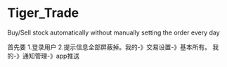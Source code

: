 # Tiger_Trade
Buy/Sell stock automatically without manually setting the order every day


首先要
1.登录用户
2.提示信息全部屏蔽掉。我的-》交易设置-》基本所有。 我的-》通知管理-》app推送